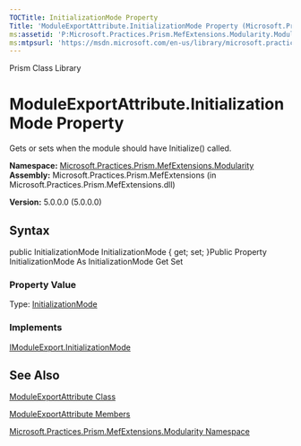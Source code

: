 ```yaml
---
TOCTitle: InitializationMode Property
Title: 'ModuleExportAttribute.InitializationMode Property (Microsoft.Practices.Prism.MefExtensions.Modularity)'
ms:assetid: 'P:Microsoft.Practices.Prism.MefExtensions.Modularity.ModuleExportAttribute.InitializationMode'
ms:mtpsurl: 'https://msdn.microsoft.com/en-us/library/microsoft.practices.prism.mefextensions.modularity.moduleexportattribute.initializationmode(v=pandp.50)'
---
```


Prism Class Library

ModuleExportAttribute.InitializationMode Property
=====================================================

Gets or sets when the module should have Initialize() called.

**Namespace:** [Microsoft.Practices.Prism.MefExtensions.Modularity](https://msdn.microsoft.com/library/microsoft.practices.prism.mefextensions.modularity)
**Assembly:** Microsoft.Practices.Prism.MefExtensions (in Microsoft.Practices.Prism.MefExtensions.dll)

**Version:** 5.0.0.0 (5.0.0.0)

## Syntax


public InitializationMode InitializationMode { get; set; }Public Property InitializationMode As InitializationMode Get Set
### Property Value

Type: [InitializationMode](https://msdn.microsoft.com/library/microsoft.practices.prism.modularity.initializationmode)
### Implements

[IModuleExport.InitializationMode](https://msdn.microsoft.com/library/microsoft.practices.prism.mefextensions.modularity.imoduleexport.initializationmode)

See Also
--------


[ModuleExportAttribute Class](https://msdn.microsoft.com/library/microsoft.practices.prism.mefextensions.modularity.moduleexportattribute)

[ModuleExportAttribute Members](https://msdn.microsoft.com/allmembers.t:microsoft.practices.prism.mefextensions.modularity.moduleexportattribute)

[Microsoft.Practices.Prism.MefExtensions.Modularity Namespace](https://msdn.microsoft.com/library/microsoft.practices.prism.mefextensions.modularity)
